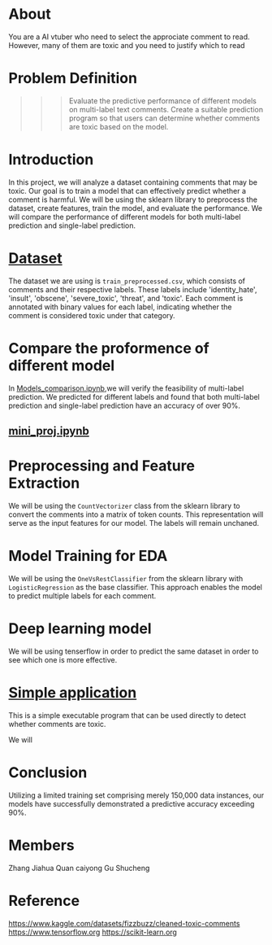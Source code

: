 # About
You are a AI vtuber who need to select the approciate comment to read. However, many of them are toxic and you need to justify which to read

# Problem Definition
>>>Evaluate the predictive performance of different models on multi-label text comments.
>>>Create a suitable prediction program so that users can determine whether comments are toxic based on the model.

# Introduction

In this project, we will analyze a dataset containing comments that may be toxic. Our goal is to train a model that can effectively predict whether a comment is harmful. We will be using the sklearn library to preprocess the dataset, create features, train the model, and evaluate the performance. We will compare the performance of different models for both multi-label prediction and single-label prediction.

# [Dataset](https://www.kaggle.com/datasets/fizzbuzz/cleaned-toxic-comments)

The dataset we are using is `train_preprocessed.csv`, which consists of comments and their respective labels. These labels include 'identity_hate', 'insult', 'obscene', 'severe_toxic', 'threat', and 'toxic'. Each comment is annotated with binary values for each label, indicating whether the comment is considered toxic under that category.

# Compare the proformence of different model

In [Models_comparison.ipynb](https://github.com/Paraworks/SC1015-mini-project-detecting_toxic_comments/blob/main/Models_comparison.ipynb),we will verify the feasibility of multi-label prediction. We predicted for different labels and found that both multi-label prediction and single-label prediction have an accuracy of over 90%.

## [mini_proj.ipynb](https://github.com/Paraworks/SC1015-mini-project-detecting_toxic_comments/blob/main/mini_proj.ipynb)
# Preprocessing and Feature Extraction

We will be using the `CountVectorizer` class from the sklearn library to convert the comments into a matrix of token counts. This representation will serve as the input features for our model. The labels will remain unchaned.

# Model Training for EDA

We will be using the `OneVsRestClassifier` from the sklearn library with `LogisticRegression` as the base classifier. This approach enables the model to predict multiple labels for each comment.

# Deep learning model

We will be using tenserflow in order to predict the same dataset in order to see which one is more effective.

# [Simple application](https://github.com/Paraworks/SC1015-mini-project-detecting_toxic_comments/blob/main/core.ipynb)

This is a simple executable program that can be used directly to detect whether comments are toxic.

We will 


# Conclusion

Utilizing a limited training set comprising merely 150,000 data instances, our models have successfully demonstrated a predictive accuracy exceeding 90%.

# Members 
Zhang Jiahua
Quan caiyong
Gu Shucheng
# Reference
https://www.kaggle.com/datasets/fizzbuzz/cleaned-toxic-comments
https://www.tensorflow.org
https://scikit-learn.org
